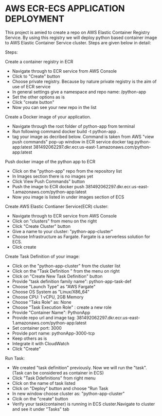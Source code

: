 # AWS ECR-ECS APPLICATION DEPLOYMENT
This project is amied to create a repo on AWS Elastic Container Registry Service. 
By using this registry we will deploy python based  container image to AWS Elastic Container Service 
cluster. Steps are given below in detail:  

Steps: 

Create a container registry in ECR

- Navigate through to ECR service from AWS Console
- Click to "Create" button
- Choose private registry. Because by nature private registry is the aim of use of ECR service
- In general settings give a namespace and repo name: /python-app
- Set the other options as is 
- Click "create button"
- Now you can see your new repo in the list 

Create a Docker image of your application.

- Navigate through the root folder of python-app from terminal
- Run following command 
    docker build -t python-app .
- tag your image as decribed below. Command is taken from AWS "view push commands" pop-up window in ECR service
    docker tag python-app:latest 381492062297.dkr.ecr.us-east-1.amazonaws.com/python-app:latest 


Push docker image of the python app to ECR 

- Click on the "python-app" repo from the repository list
- In Images section there is no images yet 
- Click	 View Push Commands" button  
- Push the image to ECR
   docker push 381492062297.dkr.ecr.us-east-1.amazonaws.com/python-app:latest
- Now you image is listed in under images section of ECS


Create AWS Elastic Contianer Service(ECR) cluster: 

- Navigate through to ECR service from AWS Console
- Click on "clusters" from menu on the right
- Click "Create Cluster" button 
- Give a name to your cluster: "python-app-cluster"
- Choose Infrastructure as Fargate. Fargate is a serverless solution for ECS. 
- Click create 


Create Task Definition of your image: 
- Click on the "python-app-cluster" from the cluster list
- Click on  the "Task Definition " from the menu on right
- Click on "Create New Task Definition" button
- Provide "task definition family name": python-app-task-def
- Choose "Launch Type" as "AWS Fargate"  
- Choose OS System as "Linux/X86_64"
- Choose CPU: 1	vCPU, 2GB Memory
- Choose "Taks Role" as: None
- Choose "Task Execution Role" : create a new role 
- Provide "Container Name": PythonApp
- Provide repo url and image tag: 381492062297.dkr.ecr.us-east-1.amazonaws.com/python-app:latest
- Set container port: 3000
- Provide port name: pythonApp-3000-tcp
- Keep others as is
- Integrate it with CloudWatch 
- Click "Create"

Run Task: 
- We created "task definition" previously. Now we will run the "task". (Task can be considered as container in ECS)
- Click "Task Ddefinitions" from right menu
- Click on the name of task listed
- Click on "Deploy" button and choose "Run Task
- In new window choose cluster as: "python-app-cluster"
- Clcik on the "create" button
- Verify your task(container) is running in ECS cluster.Navigate to cluster and see it under "Tasks" tab 
